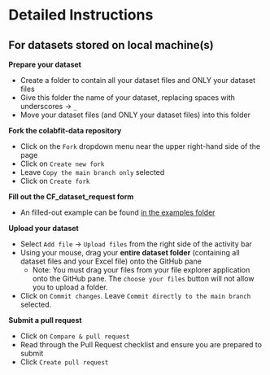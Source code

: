 # Detailed Instructions  
  
## For datasets stored on local machine(s)

**Prepare your dataset**
  
* Create a folder to contain all your dataset files and ONLY your dataset files
* Give this folder the name of your dataset, replacing spaces with underscores &rarr; `_`
* Move your dataset files (and ONLY your dataset files) into this folder

**Fork the colabfit-data repository**
  
* Click on the `Fork` dropdown menu near the upper right-hand side of the page
* Click on `Create new fork`
* Leave `Copy the main branch only` selected
* Click on `Create fork`

**Fill out the CF_dataset_request form**
* An filled-out example can be found [in the examples folder](https://github.com/gpwolfe/colabfit-data/blob/main/examples/example_dataset_request.md)
  
**Upload your dataset**
* Select `Add file` &rarr; `Upload files` from the right side of the activity bar
* Using your mouse, drag your **entire dataset folder** (containing all dataset files and your Excel file) onto the GitHub pane
  * Note: You must drag your files from your file explorer application onto the GitHub pane. The `choose your files` button will not allow you to upload a folder.
* Click on `Commit changes`. Leave `Commit directly to the main branch` selected.

**Submit a pull request**
* Click on `Compare & pull request`
* Read through the Pull Request checklist and ensure you are prepared to submit
* Click `Create pull request`
    
